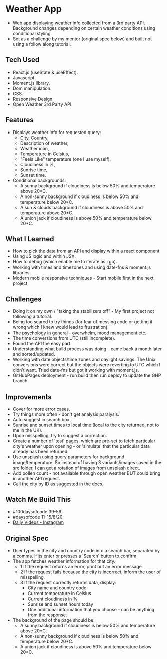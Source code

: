 # Weather App

- Web app displaying weather info collected from a 3rd party API. Background changes depending on certain weather conditions using conditional styling.
- Set as a challenge by my mentor (original spec below) and built not using a follow along tutorial.

## Tech Used

- React.js (useState & useEffect).
- Javascript.
- Moment.js library.
- Dom manipulation.
- CSS.
- Responsive Design.
- Open Weather 3rd Party API.

## Features

- Displays weather info for requested query:
  - City, Country,
  - Description of weather,
  - Weather icon,
  - Temperature in Celsius,
  - "Feels Like" temperature (one I use myself),
  - Cloudiness in %,
  - Sunrise time,
  - Sunset time.
- Conditional backgrounds:
  - A sunny background if cloudiness is below 50% and temperature above 20\*C.
  - A non-sunny background if cloudiness is below 50% and temperature below 20\*C.
  - A sun & clouds background if cloudiness is above 50% and temperature above 20\*C.
  - A union jack if cloudiness is above 50% and temperature below 20\*C.

## What I Learned

- How to pick the data from an API and display within a react component.
- Using JS logic and within JSX.
- How to debug (which enable me to iterate as i go).
- Working with times and timezones and using date-fns & moment.js libraries.
- Modern mobile responsive techniques - Start mobile first in the next project.

## Challenges

- Doing it on my own / "taking the stabilizers off" - My first project not following a tutorial.
- Being too scared to try things (for fear of messing code or getting it wrong which I knew would lead to frustration).
- The psychology in general - overwhelm, mood management etc.
- The time conversions from UTC (still incomplete).
- Found the API the easy part.
- Understanding what build process was doing - came back a month later and sorted/updated.
- Working with date objects/time zones and daylight savings. The Unix conversions were correct but the objects were reverting to UTC which I didn’t want. Tried date-fns but got it working with moment.js.
- GitHubPages deployment - run build then run deploy to update the GHP branch.

## Improvements

- Cover for more error cases.
- Try things more often - don't get analysis paralysis.
- Auto suggest in search box.
- Sunrise and sunset times to local time (local to the city returned, not to me in the UK).
- Upon misspelling, try to suggest a correction.
- Create a number of 'test' pages, which are pre-set to fetch particular city's weather upon opening - or 'simulate' that the particular data already has been returned.
- Use unsplash using query parameters for background image/temperature. So instead of having 3 variants/images saved in the src folder, I can get a rotation of images from unsplash direct.
- Add pollen count - not available through open weather BUT could bring in another API request.
- Call the city by ID as suggested in the docs.

## Watch Me Build This

- #100daysofcode 39-56.
- #daysofcode 11-15/8/20.
- [Daily Videos - Instagram](https://www.instagram.com/samchillcott/)

## Original Spec

- User types in the city and country code into a search bar, separated by a comma. Hits enter or presses a 'Search' button to confirm.
- The app fetches weather information for that city.
  - 1 If the request returns an error, print out an error message
  - 2 If the request fails because the city is incorrect, inform the user of misspelling.
  - 3 If the request correctly returns data, display:
    - City name and country code
    - Current temperature in Celsius
    - Current cloudiness in %
    - Sunrise and sunset hours today
    - One additional information that you choose - can be anything from the response.
- The background of the page should be:
  - A sunny background if cloudiness is below 50% and temperature above 20\*C.
  - A non-sunny background if cloudiness is below 50% and temperature below 20\*C.
  - A union jack if cloudiness is above 50% and temperature below 20\*C.

